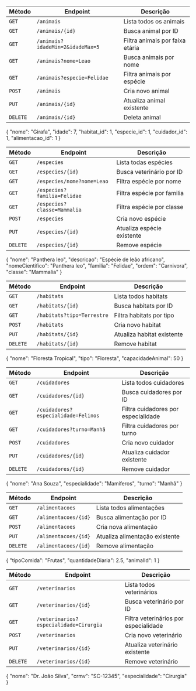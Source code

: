 | Método   | Endpoint                                                | Descrição                             |
| -------- | ------------------------------------------------------- | ------------------------------------- |
| `GET`    | `/animais`                                              | Lista todos os animais                |
| `GET`    | `/animais/{id}`                                         | Busca animal por ID                   |
| `GET`    | `/animais?idadeMin=2&idadeMax=5`                  | Filtra animais por faixa etária       |
| `GET`    | `/animais?nome=Leao`                               | Busca animais por nome                |
| `GET`    | `/animais?especie=Felidae`                      | Filtra animais por espécie            |
| `POST`   | `/animais`                                              | Cria novo animal                      |
| `PUT`    | `/animais/{id}`                                         | Atualiza animal existente             |
| `DELETE` | `/animais/{id}`                                         | Deleta animal                         |

{
  "nome": "Girafa",
  "idade": 7,
  "habitat_id": 1,
  "especie_id": 1,
  "cuidador_id": 1,
  "alimentacao_id": 1
}

| Método   | Endpoint                                              | Descrição                             |
| -------- | ----------------------------------------------------- | ------------------------------------- |
| `GET`    | `/especies`                                           | Lista todas espécies              |
| `GET`    | `/especies/{id}`                                      | Busca veterinário por ID              |
| `GET`    | `/especies/nome?nome=Leao`                            | Filtra espécie por nome               |
| `GET`    | `/especies?familia=Felidae`                 | Filtra espécie por familia |
| `GET`    | `/especies?classe=Mammalia`                     | Filtra espécie por classe             |
| `POST`   | `/especies`                                           | Cria novo espécie                 |
| `PUT`    | `/especies/{id}`                                      | Atualiza espécie existente        |
| `DELETE` | `/especies/{id}`                                      | Remove espécie                    |

{
  "nome": "Panthera leo",
  "descricao": "Espécie de leão africano",
  "nomeCientifico": "Panthera leo",
  "familia": "Felidae",
  "ordem": "Carnivora",
  "classe": "Mammalia"
}



| Método   | Endpoint                                                | Descrição                             |
| -------- | ------------------------------------------------------- | ------------------------------------- |
| `GET`    | `/habitats`                                             | Lista todos habitats              |
| `GET`    | `/habitats/{id}`                                        | Busca habitats por ID              |
| `GET`    | `/habitats?tipo=Terrestre`                              | Filtra habitats por tipo               |     |
| `POST`   | `/habitats`                                             | Cria novo habitat                |
| `PUT`    | `/habitats/{id}`                                        | Atualiza habitat existente        |
| `DELETE` | `/habitats/{id}`                                        | Remove habitat                    |

{
  "nome": "Floresta Tropical",
  "tipo": "Floresta",
  "capacidadeAnimal": 50
}


| Método   | Endpoint                            | Descrição                             |
| -------- |-------------------------------------| ------------------------------------- |
| `GET`    | `/cuidadores`                       | Lista todos cuidadores              |
| `GET`    | `/cuidadores/{id}`                  | Busca cuidadores por ID              |
| `GET`    | `/cuidadores?especialidade=Felinos` | Filtra cuidadores por especialidade               |     |
| `GET`    | `/cuidadores?turno=Manhã`           | Filtra cuidadores por turno               |     |
| `POST`   | `/cuidadores`                       | Cria novo cuidador                |
| `PUT`    | `/cuidadores/{id}`                  | Atualiza cuidador existente        |
| `DELETE` | `/cuidadores/{id}`                  | Remove cuidador                    |

{
  "nome": "Ana Souza",
  "especialidade": "Mamíferos",
  "turno": "Manhã"
}


| Método   | Endpoint                                                | Descrição                      |
| -------- | ------------------------------------------------------- |--------------------------------|
| `GET`    | `/alimentacoes`                                             | Lista todos alimentações       |
| `GET`    | `/alimentacoes/{id}`                                        | Busca alimentação por ID       |
| `POST`   | `/alimentacoes`                                             | Cria nova alimentação          |
| `PUT`    | `/alimentacoes/{id}`                                        | Atualiza alimentação existente |
| `DELETE` | `/alimentacoes/{id}`                                        | Remove alimentação             |

{
  "tipoComida": "Frutas",
  "quantidadeDiaria": 2.5,
  "animalId": 1
}


| Método   | Endpoint                                  | Descrição                              |
| -------- |-------------------------------------------|----------------------------------------|
| `GET`    | `/veterinarios`                           | Lista todos veterinários               |
| `GET`    | `/veterinarios/{id}`                      | Busca veterinário por ID               |
| `GET`    | `/veterinarios?especialidade=Cirurgia`    |  Filtra veterinários por especialidade |
| `POST`   | `/veterinarios`                           | Cria novo veterinário                  |
| `PUT`    | `/veterinarios/{id}`                      | Atualiza veterinário existente         |
| `DELETE` | `/veterinarios/{id}`                      | Remove veterinário                     |

{
  "nome": "Dr. João Silva",
  "crmv": "SC-12345",
  "especialidade": "Cirurgia"
}